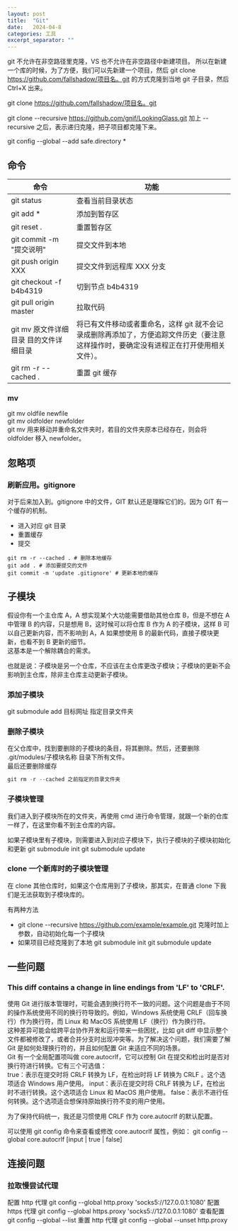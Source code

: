 ```yaml
---
layout: post
title:  "Git"
date:   2024-04-8
categories: 工具
excerpt_separator: ""
---
```


git 不允许在非空路径里克隆，VS 也不允许在非空路径中新建项目。
所以在新建一个库的时候，为了方便，我们可以先新建一个项目，然后 git clone <https://github.com/fallshadow/项目名。git> 的方式克隆到当地 git 子目录，然后 Ctrl+X 出来。

git clone <https://github.com/fallshadow/项目名。git>

git clone --recursive https://github.com/gnif/LookingGlass.git
加上 --recursive 之后，表示递归克隆，把子项目都克隆下来。

git config --global --add safe.directory *

## 命令
| 命令                                   | 功能                                                                                                                                    |
| -------------------------------------- | --------------------------------------------------------------------------------------------------------------------------------------- |
| git status                             | 查看当前目录状态                                                                                                                        |
| git add \*                             | 添加到暂存区                                                                                                                            |
| git reset .                            | 重置暂存区                                                                                                                              |
| git commit -m "提交说明"               | 提交文件到本地                                                                                                                          |
| git push origin XXX                    | 提交文件到远程库 XXX 分支                                                                                                               |
| git checkout -f b4b4319                | 切到节点 b4b4319                                                                                                                        |
| git pull origin master                 | 拉取代码                                                                                                                                |
| git mv 原文件详细目录 目的文件详细目录 | 将已有文件移动或者重命名，这样 git 就不会记录成删除再添加了，方便追踪文件历史（要注意这样操作时，要确定没有进程正在打开使用相关文件）。 |
| git rm -r --cached .                   | 重置 git 缓存                                                                                                                           |

### mv
git mv oldfile newfile  
git mv oldfolder newfolder  
git mv 用来移动并重命名文件夹时，若目的文件夹原本已经存在，则会将 oldfolder 移入 newfolder。

## 忽略项
### 刷新应用。gitignore
对于后来加入到。gitignore 中的文件，GIT 默认还是理睬它们的。因为 GIT 有一个缓存的机制。

- 进入对应 git 目录
- 重置缓存
- 提交
  
```
git rm -r --cached . # 删除本地缓存
git add . # 添加要提交的文件
git commit -m 'update .gitignore' # 更新本地的缓存
```

## 子模块
假设你有一个主仓库 A，A 想实现某个大功能需要借助其他仓库 B，但是不想在 A 中管理 B 的内容，只是想用 B，这时候可以将仓库 B 作为 A 的子模块，这样 B 可以自己更新内容，而不影响到 A，A 如果想使用 B 的最新代码，直接子模块更新，也看不到 B 更新的细节。  
这基本是一个解除耦合的需求。

也就是说：子模块是另一个仓库，不应该在主仓库更改子模块；子模块的更新不会影响到主仓库，除非主仓库主动更新子模块。
### 添加子模块
git submodule add 目标网址 指定目录文件夹  

### 删除子模块
在父仓库中，找到要删除的子模块的条目，将其删除。然后，还要删除 .git/modules/子模块名称 目录下所有文件。  
最后还要删除缓存
```Cpp
git rm -r --cached 之前指定的目录文件夹
```
### 子模块管理
我们进入到子模块所在的文件夹，再使用 cmd 进行命令管理，就跟一个新的仓库一样了，在这里你看不到主仓库的内容。

如果子模块里有子模块，则需要进入到对应子模块下，执行子模块的子模块初始化和更新
git submodule init 
git submodule update

### clone 一个新库时的子模块管理
在 clone 其他仓库时，如果这个仓库用到了子模块，那其实，在普通 clone 下我们是无法获取到子模块库的。

有两种方法
- git clone --recursive https://github.com/example/example.git 克隆时加上参数，自动初始化每一个子模块
- 如果项目已经克隆到了本地
git submodule init 
git submodule update

## 一些问题
### This diff contains a change in line endings from 'LF' to 'CRLF'.
使用 Git 进行版本管理时，可能会遇到换行符不一致的问题。这个问题是由于不同的操作系统使用不同的换行符导致的。例如，Windows 系统使用 CRLF（回车换行）作为换行符，而 Linux 和 MacOS 系统使用 LF（换行）作为换行符。  
这种差异可能会给跨平台协作开发和运行带来一些困扰，比如 git diff 中显示整个文件都被修改了，或者合并分支时出现冲突等。为了解决这个问题，我们需要了解 Git 是如何处理换行符的，并且如何配置 Git 来适应不同的场景。  
Git 有一个全局配置项叫做 core.autocrlf，它可以控制 Git 在提交和检出时是否对换行符进行转换。它有三个可选值：  
true：表示在提交时将 CRLF 转换为 LF，在检出时将 LF 转换为 CRLF 。这个选项适合 Windows 用户使用。
input：表示在提交时将 CRLF 转换为 LF，在检出时不进行转换。这个选项适合 Linux 和 MacOS 用户使用。
false：表示不进行任何转换。这个选项适合想保持原始换行符不变的用户使用。

为了保持代码统一，我还是习惯使用 CRLF 作为 core.autocrlf 的默认配置。

可以使用 git config 命令来查看或修改 core.autocrlf 属性，例如：
git config --global core.autocrlf [input | true | false]

## 连接问题
### 拉取慢尝试代理
配置 http 代理
git config --global http.proxy 'socks5://127.0.0.1:1080' 
配置 https 代理
git config --global https.proxy 'socks5://127.0.0.1:1080'
查看配置
git config --global --list
重置 http 代理
git config --global --unset http.proxy
